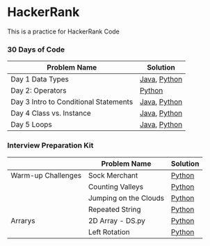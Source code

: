 # HackerRank
This is a practice for HackerRank Code

### 30 Days of Code

| Problem Name | Solution |
| --- | --- |
| Day 1 Data Types |  [Java](30_Day_Challenge/Day1.java), [Python](30_Day_Challenge/Day1.py)  |
| Day 2: Operators |  [Python](30_Day_Challenge/Day2_Operators.py)  |
| Day 3 Intro to Conditional Statements |  [Java](30_Day_Challenge/Day3_if.java), [Python](30_Day_Challenge/Day3_if.py)  |
| Day 4 Class vs. Instance |  [Java](30_Day_Challenge/Day4_class.java), [Python](30_Day_Challenge/Day4_class.py)  |
| Day 5 Loops |  [Java](30_Day_Challenge/Day5_loops.java), [Python](30_Day_Challenge/Day5_loops.py)  |


### Interview Preparation Kit

|| Problem Name | Solution |
| --- | --- | --- |
|Warm-up Challenges| Sock Merchant |  [Python](Interview_Preparation_Kit/Warm-up_Challenges/Sock_Merchant.py)  |
|| Counting Valleys |  [Python](Interview_Preparation_Kit/Warm-up_Challenges\CountingValleys.py)  |
|| Jumping on the Clouds |  [Python](Interview_Preparation_Kit/Warm-up_Challenges/Jumping_on_the_Clouds.py)  |
|| Repeated String |  [Python](Interview_Preparation_Kit/Warm-up_Challenges/Repeated_String.py)  |
|Arrarys| 2D Array - DS.py |  [Python](Interview_Preparation_Kit/Arrays/2D_Array_DS.py)  |
|| Left Rotation |  [Python](Interview_Preparation_Kit/Arrays/Left_Rotation.py)  |
